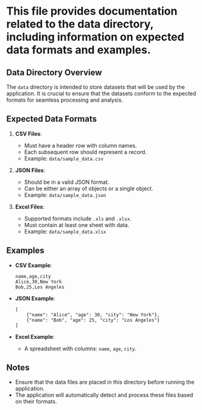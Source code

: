 # This file provides documentation related to the data directory, including information on expected data formats and examples.

## Data Directory Overview

The `data` directory is intended to store datasets that will be used by the application. It is crucial to ensure that the datasets conform to the expected formats for seamless processing and analysis.

## Expected Data Formats

1. **CSV Files**: 
   - Must have a header row with column names.
   - Each subsequent row should represent a record.
   - Example: `data/sample_data.csv`

2. **JSON Files**: 
   - Should be in a valid JSON format.
   - Can be either an array of objects or a single object.
   - Example: `data/sample_data.json`

3. **Excel Files**: 
   - Supported formats include `.xls` and `.xlsx`.
   - Must contain at least one sheet with data.
   - Example: `data/sample_data.xlsx`

## Examples

- **CSV Example**:
  ```
  name,age,city
  Alice,30,New York
  Bob,25,Los Angeles
  ```

- **JSON Example**:
  ```
  [
      {"name": "Alice", "age": 30, "city": "New York"},
      {"name": "Bob", "age": 25, "city": "Los Angeles"}
  ]
  ```

- **Excel Example**:
  - A spreadsheet with columns: `name`, `age`, `city`.

## Notes

- Ensure that the data files are placed in this directory before running the application.
- The application will automatically detect and process these files based on their formats.